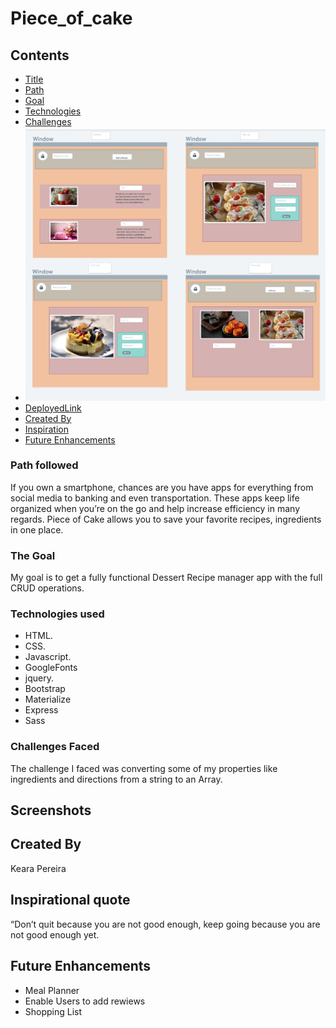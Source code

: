 # Piece_of_cake



## Contents
* [Title](#piece-of-cake)
* [Path](#path-followed)
* [Goal](#the-goal)
* [Technologies](#technologies-used)
* [Challenges](#challenges-faced)
* ![Alt text](wireframes.png "Optional Title")
* [DeployedLink](https://piece-of-cake1.herokuapp.com/login)
* [Created By](#created-by)
* [Inspiration](#inspirational-quote)
* [Future Enhancements](#future-enhancements)




### Path followed
If you own a smartphone, chances are you have apps for everything from social media to banking and even transportation. These apps keep life organized when you’re on the go and help increase efficiency in many regards. 
Piece of Cake allows you to save your favorite recipes, ingredients in one place.


 
### The Goal
My goal is to get a fully functional Dessert Recipe manager app with the full CRUD operations.


### Technologies used

* HTML.
* CSS.
* Javascript.
* GoogleFonts
* jquery.
* Bootstrap
* Materialize
* Express
* Sass



### Challenges Faced
The challenge I faced was converting some of my properties like ingredients and directions from a string to an Array. 

## Screenshots






## Created By
Keara Pereira

## Inspirational quote 
“Don’t quit because you are not good enough, keep going because you are not good enough yet.

## Future Enhancements
* Meal Planner
* Enable Users to add rewiews 
* Shopping List
